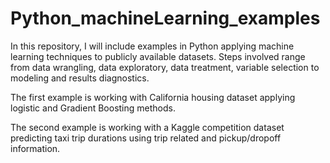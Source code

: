 # Python_machineLearning_examples

In this repository, I will include examples in Python applying machine learning techniques to publicly available datasets. Steps involved range from data wrangling, data exploratory, data treatment, variable selection to modeling and results diagnostics. 

The first example is working with California housing dataset applying logistic and Gradient Boosting methods.

The second example is working with a Kaggle competition dataset predicting taxi trip durations using trip related and pickup/dropoff information. 
